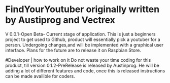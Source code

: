 
# FindYourYoutuber originally written by Austiprog and Vectrex

V 0.0.1-Open Beta- Current stage of application. 
This is just a beginners project to get used to Github, product will essentially pick a youtuber for a person. Undergoing changes,and will be implemented with a graphical user interface. Plans for the future are to release it on Raspbian Store. 

#Developer | how to work on it
Do not waste your time coding for this product, till version 0.1.2-PreRelease is released by Austinprog. He will be adding a lot of different features and code, once this is released instructions can be made availible for coders. 

